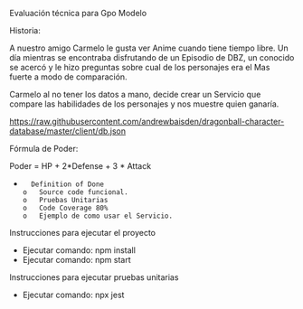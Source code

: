 Evaluación técnica para Gpo Modelo

Historia:

A nuestro amigo Carmelo le gusta ver Anime cuando tiene tiempo libre.  Un día mientras se encontraba disfrutando de un Episodio de DBZ, un conocido se acercó y le hizo preguntas sobre cual de los personajes era el Mas fuerte a modo de comparación.

Carmelo al no tener los datos a mano, decide crear un Servicio que compare las habilidades de los personajes y nos muestre quien ganaría.

https://raw.githubusercontent.com/andrewbaisden/dragonball-character-database/master/client/db.json

Fórmula de Poder:

Poder = HP + 2*Defense + 3 * Attack

-       Definition of Done
      o   Source code funcional.
      o   Pruebas Unitarias
      o   Code Coverage 80%
      o   Ejemplo de como usar el Servicio. 


Instrucciones para ejecutar el proyecto
* Ejecutar comando: npm install
* Ejecutar comando: npm start

Instrucciones para ejecutar pruebas unitarias
* Ejecutar comando: npx jest

